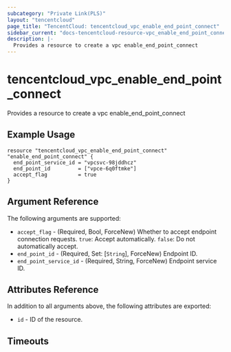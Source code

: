 ```yaml
---
subcategory: "Private Link(PLS)"
layout: "tencentcloud"
page_title: "TencentCloud: tencentcloud_vpc_enable_end_point_connect"
sidebar_current: "docs-tencentcloud-resource-vpc_enable_end_point_connect"
description: |-
  Provides a resource to create a vpc enable_end_point_connect
---
```


# tencentcloud_vpc_enable_end_point_connect

Provides a resource to create a vpc enable_end_point_connect

## Example Usage

```hcl
resource "tencentcloud_vpc_enable_end_point_connect" "enable_end_point_connect" {
  end_point_service_id = "vpcsvc-98jddhcz"
  end_point_id         = ["vpce-6q0ftmke"]
  accept_flag          = true
}
```

## Argument Reference

The following arguments are supported:

* `accept_flag` - (Required, Bool, ForceNew) Whether to accept endpoint connection requests. `true`: Accept automatically. `false`: Do not automatically accept.
* `end_point_id` - (Required, Set: [`String`], ForceNew) Endpoint ID.
* `end_point_service_id` - (Required, String, ForceNew) Endpoint service ID.

## Attributes Reference

In addition to all arguments above, the following attributes are exported:

* `id` - ID of the resource.



## Timeouts

<no value>


